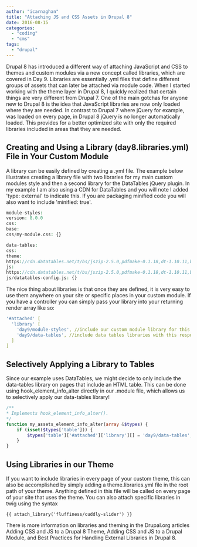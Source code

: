 ```yaml
---
author: "icarnaghan"
title: "Attaching JS and CSS Assets in Drupal 8"
date: 2016-08-15
categories: 
  - "coding"
  - "cms"
tags: 
  - "drupal"
---
```


Drupal 8 has introduced a different way of attaching JavaScript and CSS to themes and custom modules via a new concept called libraries, which are covered in Day 9. Libraries are essentially .yml files that define different groups of assets that can later be attached via module code. When I started working with the theme layer in Drupal 8, I quickly realized that certain things are very different from Drupal 7. One of the main gotchas for anyone new to Drupal 8 is the idea that JavaScript libraries are now only loaded where they are needed. In contrast to Drupal 7 where jQuery for example, was loaded on every page, in Drupal 8 jQuery is no longer automatically loaded. This provides for a better optimized site with only the required libraries included in areas that they are needed.

## Creating and Using a Library (day8.libraries.yml) File in Your Custom Module

A library can be easily defined by creating a .yml file. The example below illustrates creating a library file with two libraries for my main custom modules style and then a second library for the DataTables jQuery plugin. In my example I am also using a CDN for DataTables and you will note I added 'type: external' to indicate this. If you are packaging minified code you will also want to include 'minified: true'.

```php
module-styles:
version: 8.0.0
css:
base:
css/my-module.css: {}

data-tables:
css:
theme:
https://cdn.datatables.net/t/bs/jszip-2.5.0,pdfmake-0.1.18,dt-1.10.11,b-1.1.2,b-colvis-1.1.2,b-flash-1.1.2,b-html5-1.1.2,b-print-1.1.2,cr-1.3.1,fc-3.2.1,fh-3.1.1,kt-2.1.1,r-2.0.2,rr-1.1.1,sc-1.4.1,se-1.1.2/datatables.min.css: { type: external, minified: true }
js:
https://cdn.datatables.net/t/bs/jszip-2.5.0,pdfmake-0.1.18,dt-1.10.11,b-1.1.2,b-colvis-1.1.2,b-flash-1.1.2,b-html5-1.1.2,b-print-1.1.2,cr-1.3.1,fc-3.2.1,fh-3.1.1,kt-2.1.1,r-2.0.2,rr-1.1.1,sc-1.4.1,se-1.1.2/datatables.min.js: { type: external, minified: true }
js/datatables-config.js: {}
```

The nice thing about libraries is that once they are defined, it is very easy to use them anywhere on your site or specific places in your custom module. If you have a controller you can simply pass your library into your returning render array like so:

```yaml
'#attached' [
  'library' [
    'day9/module-styles', //include our custom module library for this response
    'day9/data-tables', //include data tables libraries with this response
  ]
]
```

## Selectively Applying a Library to Tables

Since our example uses DataTables, we might decide to only include the data\-tables library on pages that include an HTML table. This can be done using hook\_element\_info\_alter directly in our .module file, which allows us to selectively apply our data\-tables library!

```php
/**
* Implements hook_element_info_alter().
*/
function my_assets_element_info_alter(array &$types) {
    if (isset($types['table'])) {
        $types['table']['#attached']['library'][] = 'day9/data-tables';
    }
}
```

## Using Libraries in our Theme

If you want to include libraries in every page of your custom theme, this can also be accomplished by simply adding a theme.libraries.yml file in the root path of your theme. Anything defined in this file will be called on every page of your site that uses the theme. You can also attach specific libraries in twig using the syntax

```twig
{{ attach_library('fluffiness/cuddly-slider') }}
```

There is more information on libraries and theming in the Drupal.org articles Adding CSS and JS to a Drupal 8 Theme, Adding CSS and JS to a Drupal Module, and Best Practices for Handling External Libraries in Drupal 8.
